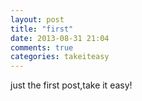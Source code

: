 ```yaml
---
layout: post
title: "first"
date: 2013-08-31 21:04
comments: true
categories: takeiteasy
---
```


just the first post,take it easy!